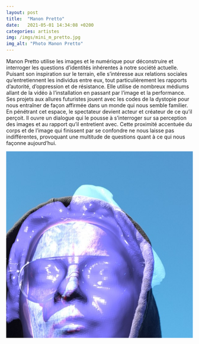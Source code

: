 ```yaml
---
layout: post
title:  "Manon Pretto"
date:   2021-05-01 14:34:08 +0200
categories: artistes
img: /imgs/mini_m_pretto.jpg
img_alt: "Photo Manon Pretto"
---
```

Manon Pretto utilise les images et le numérique pour déconstruire et interroger les questions dʼidentités inhérentes à notre société actuelle. Puisant son inspiration sur le terrain, elle sʼintéresse aux relations sociales quʼentretiennent les individus entre eux, tout particulièrement les rapports dʼautorité, dʼoppression et de résistance. Elle utilise de nombreux médiums allant de la vidéo à lʼinstallation en passant par lʼimage et la performance. Ses projets aux allures futuristes jouent avec les codes de la dystopie pour nous entraîner de façon affirmée dans un monde qui nous semble familier. En pénétrant cet espace, le spectateur devient acteur et créateur de ce quʼil perçoit. Il ouvre un dialogue qui le pousse à sʼinterroger sur sa perception des images et au rapport quʼil entretient avec. Cette proximité accentuée du corps et de lʼimage qui finissent par se confondre ne nous laisse pas indifférentes, provoquant une multitude de questions quant à ce qui nous façonne aujourdʼhui.

![Photo de Manon Pretto](/imgs/manonpretto.jpg)

